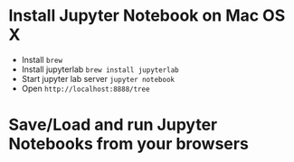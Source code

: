 # Install Jupyter Notebook on Mac OS X 

- Install `brew`
- Install jupyterlab `brew install jupyterlab`
- Start jupyter lab server `jupyter notebook`
- Open `http://localhost:8888/tree`

# Save/Load and run Jupyter Notebooks from your browsers
